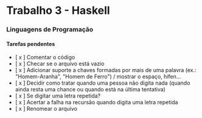 # Trabalho 3 - Haskell

### Linguagens de Programação

#### Tarefas pendentes
- [ x ] Comentar o código
- [ x ] Checar se o arquivo está vazio
- [ x ] Adicionar suporte a chaves formadas por mais de uma palavra (ex.: "Homem-Aranha", "Homem de Ferro") / mostrar o espaço, hífen...
- [ x ] Decidir como tratar quando uma pessoa não digita nada (quando ainda resta uma chance ou quando está na última tentativa)
- [ x ] Se digitar uma letra repetida?
- [ x ] Acertar a falha na recursão quando digita uma letra repetida
- [ x ] Renomear o arquivo

